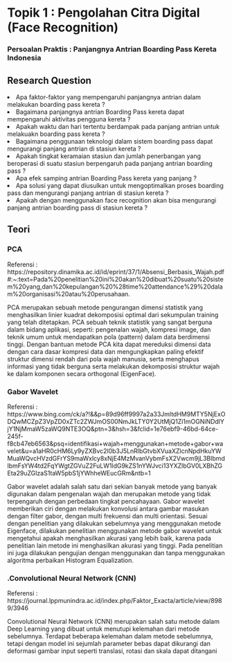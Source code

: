 <h1>Topik 1 : Pengolahan Citra Digital (Face Recognition) </h1>
<h3>Persoalan Praktis : Panjangnya Antrian Boarding Pass Kereta Indonesia</h3> 

<h2>Research Question</h2>
<li>Apa faktor-faktor yang mempengaruhi panjangnya antrian dalam melakukan boarding pass kereta ?</li>
<li>Bagaimana panjangnya antrian Boarding Pass kereta dapat mempengaruhi aktivitas pengguna kereta ?</li>
<li>Apakah waktu dan hari tertentu berdampak pada panjang antrian untuk melakuakn boarding pass kereta ?</li>
<li>Bagaimana penggunaan teknologi dalam sistem boarding pass dapat mengurangi panjang antrian di stasiun kereta ?</li>
<li>Apakah tingkat keramaian stasiun dan jumlah penerbangan yang beroperasi di suatu stasiun berpengaruh pada panjang antrian boarding pass ?</li>
<li>Apa efek samping antrian Boarding Pass kereta yang panjang ?</li>
<li>Apa solusi yang dapat diusulkan untuk mengoptimalkan proses boarding pass dan mengurangi panjang antrian di stasiun kereta ?</li>
<li>Apakah dengan menggunakan face recognition akan bisa mengurangi panjang antrian boarding pass di stasiun kereta ?</li>

<h2>Teori</h2>
<h3>PCA</h3>
<p>Referensi : https://repository.dinamika.ac.id/id/eprint/37/1/Absensi_Berbasis_Wajah.pdf#:~:text=Pada%20penelitian%20ini%20akan%20dibuat%20suatu%20sistem%20yang,dan%20kepulangan%20%28time%20attendance%29%20dalam%20organisasi%20atau%20perusahaan.</p>
<p>PCA merupakan sebuah metode pengurangan dimensi statistik yang menghasilkan linier kuadrat dekomposisi optimal dari sekumpulan training yang telah ditetapkan. PCA sebuah teknik statistik yang sangat berguna dalam bidang aplikasi, seperti: pengenalan wajah, kompresi image, dan teknik umum untuk mendapatkan pola (pattern) dalam data berdimensi tinggi. Dengan bantuan metode PCA kita dapat mereduksi dimensi data dengan cara dasar kompresi data dan mengungkapkan paling efektif struktur dimensi rendah dari pola wajah manusia, serta menghapus informasi yang tidak berguna serta melakukan dekomposisi struktur wajah ke dalam komponen secara orthogonal (EigenFace).
</p>

<h3>Gabor Wavelet</h3>
<p>Referensi : https://www.bing.com/ck/a?!&&p=89d96ff9997a2a33JmltdHM9MTY5NjExODQwMCZpZ3VpZD0xZTc2ZWJmOS00NmJkLTY0Y2UtMjQ1Zi1mOGNiNDdlYjY1NjMmaW5zaWQ9NTE3OQ&ptn=3&hsh=3&fclid=1e76ebf9-46bd-64ce-245f-f8cb47eb6563&psq=identifikasi+wajah+menggunakan+metode+gabor+wavelet&u=a1aHR0cHM6Ly9yZXBvc2l0b3J5LnRlbGtvbXVuaXZlcnNpdHkuYWMuaWQvcHVzdGFrYS9maWxlcy8xNjE4MzMvanVybmFsX2Vwcm9jL3BlbmdlbmFsYW4td2FqYWgtZGVuZ2FuLW1ldG9kZS1nYWJvci13YXZlbGV0LXBhZGEta29uZGlzaS1taW5pbS1jYWhheWEucGRm&ntb=1</p>
<p>Gabor wavelet adalah salah satu dari sekian banyak metode yang banyak digunakan dalam pengenalan wajah dan merupakan metode yang tidak terpengaruh dengan perbedaan tingkat pencahayaan. Gabor wavelet memberikan ciri dengan melakukan konvolusi antara gambar masukan dengan filter gabor, dengan multi frekuensi dan multi orientasi. Sesuai dengan penelitian yang dilakukan sebelumnya yang menggunakan metode Eigenface, dilakukan penelitian menggunakan metode gabor wavelet untuk mengetahui apakah menghasilkan akurasi yang lebih baik, karena pada penelitian lain metode ini menghasilkan akurasi yang tinggi. Pada penelitian ini juga dilakukan pengujian dengan menggunakan dan tanpa menggunakan algoritma perbaikan Histogram Equalization. </p>

<h3>.Convolutional Neural Network (CNN)</h3>
<p>Referensi : https://journal.lppmunindra.ac.id/index.php/Faktor_Exacta/article/view/8989/3946</p>
<p>Convolutional Neural Network (CNN) merupakan salah satu metode dalam Deep Learning yang dibuat untuk menutupi kelemahan dari metode sebelumnya. Terdapat beberapa kelemahan dalam metode sebelumnya, tetapi dengan model ini sejumlah parameter bebas dapat dikurangi dan deformasi gambar input seperti translasi, rotasi dan skala dapat ditangani</p>
